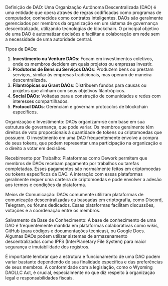 Definição de DAO:
Uma Organização Autônoma Descentralizada (DAO) é uma entidade que opera através de regras codificadas como programas de computador, conhecidos como contratos inteligentes. DAOs são geralmente gerenciados por membros da organização em um sistema de governança descentralizado, utilizando tecnologias de blockchain. O principal objetivo de uma DAO é automatizar decisões e facilitar a colaboração em rede sem a necessidade de uma autoridade central.

Tipos de DAOs:
1. **Investimento ou Venture DAOs**: Focam em investimentos coletivos, onde os membros decidem em quais projetos ou empresas investir.
2. **Produtoras de Bens ou Serviços DAOs**: Produzem bens ou prestam serviços, similar às empresas tradicionais, mas operam de maneira descentralizada.
3. **Filantrópicas ou Grant DAOs**: Distribuem fundos para causas ou projetos que alinham com seus objetivos filantrópicos.
4. **Social DAOs**: Voltadas para a construção de comunidades e redes com interesses compartilhados.
5. **Protocol DAOs**: Gerenciam e governam protocolos de blockchain específicos.

Organização e Investimento:
DAOs organizam-se com base em sua estrutura de governança, que pode variar. Os membros geralmente têm direitos de voto proporcionais à quantidade de tokens ou criptomoedas que possuem. O investimento em uma DAO frequentemente envolve a compra de seus tokens, que podem representar uma participação na organização e o direito a votar em decisões.

Recebimento por Trabalho:
Plataformas como Dework permitem que membros de DAOs recebam pagamento por trabalhos ou tarefas completadas. Esses pagamentos são normalmente feitos em criptomoedas ou tokens específicos da DAO. A interação com essas plataformas geralmente requer uma carteira de criptomoedas e pode envolver a adesão aos termos e condições da plataforma.

Meios de Comunicação:
DAOs comumente utilizam plataformas de comunicação descentralizadas ou baseadas em criptografia, como Discord, Telegram, ou fóruns dedicados. Essas plataformas facilitam discussões, votações e a coordenação entre os membros.

Salvamento da Base de Conhecimento:
A base de conhecimento de uma DAO é frequentemente mantida em plataformas colaborativas como wikis, GitHub (para códigos e documentações técnicas), ou Google Docs. Algumas DAOs podem utilizar sistemas de armazenamento descentralizados como IPFS (InterPlanetary File System) para maior segurança e imutabilidade dos registros.

É importante lembrar que a estrutura e funcionamento de uma DAO podem variar bastante dependendo de sua finalidade específica e das preferências de seus membros. A conformidade com a legislação, como o Wyoming DAOLLC Act, é crucial, especialmente no que diz respeito à organização legal e responsabilidades fiscais.